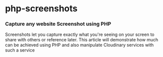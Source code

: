 # php-screenshots

### Capture any website Screenshot using PHP
Screenshots let you capture exactly what you're seeing on your screen to share with others or reference later. This article will demonstrate how much can be achieved using PHP and also manipulate Cloudinary services with such a service
